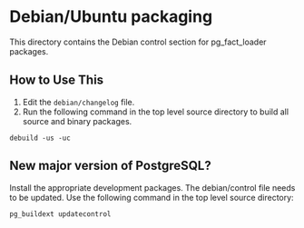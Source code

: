 # Debian/Ubuntu packaging
This directory contains the Debian control section for pg_fact_loader packages.

## How to Use This
1. Edit the `debian/changelog` file.
2. Run the following command in the top level source directory to build all source and binary packages.
```
debuild -us -uc
```

## New major version of PostgreSQL?
Install the appropriate development packages.  The debian/control file needs to be updated.
Use the following command in the top level source directory:
```
pg_buildext updatecontrol
```

